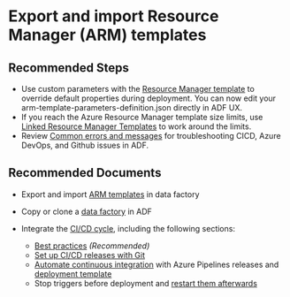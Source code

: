 <properties
  pagetitle="Export and import Resource Manager (ARM) templates&#xD;"
  ms.author="chez,haoc"
  selfhelptype="Generic"
  supporttopicids="32629439"
  resourcetags=""
  productpesids="15613"
  cloudenvironments="public,fairfax,usnat,ussec"
  articleid="041c38a6103440898124b090511d597a"
  ownershipid="AzureData_DataFactory" />
# Export and import Resource Manager (ARM) templates

## **Recommended Steps**
  * Use custom parameters with the [Resource Manager template](https://docs.microsoft.com//azure/data-factory/continuous-integration-deployment#use-custom-parameters-with-the-resource-manager-template
) to override default properties during deployment. You can now edit your arm-template-parameters-definition.json directly in ADF UX. <br>
  * If you reach the Azure Resource Manager template size limits, use [Linked Resource Manager Templates](https://docs.microsoft.com//azure/data-factory/continuous-integration-deployment#linked-resource-manager-templates) to work around the limits. 
  * Review [Common errors and messages](https://docs.microsoft.com//azure/data-factory/ci-cd-github-troubleshoot-guide) for troubleshooting CICD, Azure DevOps, and Github issues in ADF. 

## **Recommended Documents**

* Export and import [ARM templates](https://docs.microsoft.com/azure/data-factory/continuous-integration-deployment#create-a-resource-manager-template-for-each-environment) in data factory <br>
* Copy or clone a [data factory](https://docs.microsoft.com/azure/data-factory/copy-clone-data-factory) in ADF
* Integrate the [CI/CD cycle](https://docs.microsoft.com/azure/data-factory/continuous-integration-deployment), including the following sections: <br>

  * [Best practices](https://docs.microsoft.com/azure/data-factory/continuous-integration-deployment#best-practices-for-cicd) _(Recommended)_ <br>
  * [Set up CI/CD releases with Git](https://docs.microsoft.com/azure/data-factory/continuous-integration-deployment#continuous-integration-lifecycle) <br>
  * [Automate continuous integration](https://docs.microsoft.com/azure/data-factory/continuous-integration-deployment#automate-continuous-integration-with-azure-pipelines-releases) with Azure Pipelines releases and [deployment template](https://docs.microsoft.com/azure/data-factory/continuous-integration-deployment#sample-deployment-template) <br>
  * Stop triggers before deployment and [restart them afterwards](https://docs.microsoft.com/azure/data-factory/continuous-integration-deployment#sample-script-to-stop-and-restart-triggers-and-clean-up) <br>